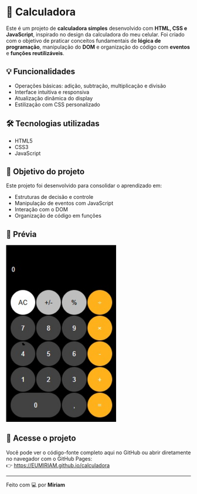 # 🧮 Calculadora

Este é um projeto de **calculadora simples** desenvolvido com **HTML, CSS e JavaScript**, inspirado no design da calculadora do meu celular. Foi criado com o objetivo de praticar conceitos fundamentais de **lógica de programação**, manipulação do **DOM** e organização do código com **eventos** e **funções reutilizáveis**.

## 💡 Funcionalidades

- Operações básicas: adição, subtração, multiplicação e divisão
- Interface intuitiva e responsiva
- Atualização dinâmica do display
- Estilização com CSS personalizado

## 🛠️ Tecnologias utilizadas

- HTML5
- CSS3
- JavaScript

## 🎯 Objetivo do projeto

Este projeto foi desenvolvido para consolidar o aprendizado em:
- Estruturas de decisão e controle
- Manipulação de eventos com JavaScript
- Interação com o DOM
- Organização de código em funções

## 📸 Prévia

<img src="./calculadora.jpg" alt="Print da calculadora" width="300px">

## 🔗 Acesse o projeto

Você pode ver o código-fonte completo aqui no GitHub ou abrir diretamente no navegador com o GitHub Pages:  
👉 https://EUMIRIAM.github.io/calculadora

---

Feito com 💻 por **Miriam**
